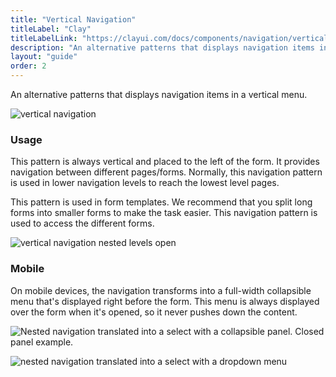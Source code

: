 ```yaml
---
title: "Vertical Navigation"
titleLabel: "Clay"
titleLabelLink: "https://clayui.com/docs/components/navigation/vertical-navigation.html"
description: "An alternative patterns that displays navigation items in a vertical menu."
layout: "guide"
order: 2
---
```


<div class="page-description">An alternative patterns that displays navigation items in a vertical menu.</div>

![vertical navigation](/images/lexicon/NavigationVertical.jpg)

### Usage

This pattern is always vertical and placed to the left of the form. It provides navigation between different pages/forms. Normally, this navigation pattern is used in lower navigation levels to reach the lowest level pages.

This pattern is used in form templates. We recommend that you split long forms into smaller forms to make the task easier. This navigation pattern is used to access the different forms.

![vertical navigation nested levels open](/images/lexicon/NavigationVerticalOpen.jpg)


### Mobile

On mobile devices, the navigation transforms into a full-width collapsible menu that's displayed right before the form. This menu is always displayed over the form when it's opened, so it never pushes down the content.

![Nested navigation translated into a select with a collapsible panel. Closed panel example.](/images/lexicon/NavigationVerticalMobileClosed.jpg)

![nested navigation translated into a select with a dropdown menu](/images/lexicon/NavigationVerticalMobileOpen.jpg)
